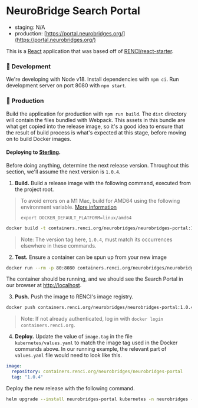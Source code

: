 # NeuroBridge Search Portal

- staging: N/A
- production: [https://portal.neurobridges.org/](https://portal.neurobridges.org/)

This is a [React](https://reactjs.org/) application that was based off of [RENCI/react-starter](https://github.com/RENCI/react-starter).

### 🚧 Development

We're developing with Node v18. Install dependencies with `npm ci`. Run development server on port 8080 with `npm start`.

### 🎁 Production

Build the application for production with `npm run build`. The `dist` directory will contain the files bundled with Webpack. This assets in this bundle are what get copied into the release image, so it's a good idea to ensure that the result of build process is what's expected at this stage, before moving on to build Docker images.

#### Deploying to [Sterling](https://wiki.renci.org/index.php?title=Kubernetes_Cloud/Sterling).

Before doing anything, determine the next release version. Throughout this section, we'll assume the next version is `1.0.4`.

1. **Build.** Build a release image with the following command, executed from the project root.

> To avoid errors on a M1 Mac, build for AMD64 using the following environment variable. [More information](https://stackoverflow.com/questions/65612411/forcing-docker-to-use-linux-amd64-platform-by-default-on-macos/69636473#69636473)
> 
> `export DOCKER_DEFAULT_PLATFORM=linux/amd64`

```bash
docker build -t containers.renci.org/neurobridges/neurobridges-portal:1.0.4 .
```
> Note: The version tag here, `1.0.4`, must match its occurrences elsewhere in these commands.

2. **Test.** Ensure a container can be spun up from your new image
```bash
docker run --rm -p 80:8080 containers.renci.org/neurobridges/neurobridges-portal:1.0.4
```
The container should be running, and we should see the Search Portal in our browser at [http://localhost](http://localhost).

3. **Push.** Push the image to RENCI's image registry.
```bash
docker push containers.renci.org/neurobridges/neurobridges-portal:1.0.4
```
> Note: If not already authenticated, log in with `docker login containers.renci.org`.

4. **Deploy.** Update the value of `image.tag` in the file `kubernetes/values.yaml` to match the image tag used in the Docker commands above. In our running example, the relevant part of `values.yaml` file would need to look like this.

```yaml
image:
  repository: containers.renci.org/neurobridges/neurobridges-portal
  tag: "1.0.4"
```

Deploy the new release with the following command.
```bash
helm upgrade --install neurobridges-portal kubernetes -n neurobridges -f kubernetes/values-prod.yaml
```
